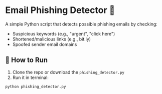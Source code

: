 # Email Phishing Detector 🔐

A simple Python script that detects possible phishing emails by checking:

- Suspicious keywords (e.g., "urgent", "click here")
- Shortened/malicious links (e.g., bit.ly)
- Spoofed sender email domains

## 🚀 How to Run

1. Clone the repo or download the `phishing_detector.py`
2. Run it in terminal:

```bash
python phishing_detector.py


